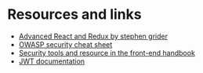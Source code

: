 # Resources and links

* [Advanced React and Redux by stephen grider](https://pplearn.udemy.com/the-complete-react-native-and-redux-course)
* [OWASP security cheat sheet](https://www.owasp.org/index.php/OWASP_Top_Ten_Cheat_Sheet)
* [Security tools and resource in the front-end handbook](https://frontendmasters.gitbooks.io/front-end-handbook-2017/content/tools/security.html)
* [JWT documentation](https://jwt.io/)
